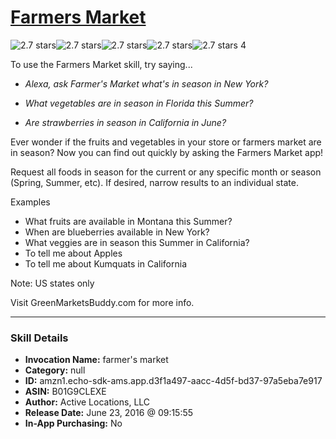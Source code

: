 # [Farmers Market](http://alexa.amazon.com/#skills/amzn1.echo-sdk-ams.app.d3f1a497-aacc-4d5f-bd37-97a5eba7e917)
![2.7 stars](../../images/ic_star_black_18dp_1x.png)![2.7 stars](../../images/ic_star_black_18dp_1x.png)![2.7 stars](../../images/ic_star_half_black_18dp_1x.png)![2.7 stars](../../images/ic_star_border_black_18dp_1x.png)![2.7 stars](../../images/ic_star_border_black_18dp_1x.png) 4

To use the Farmers Market skill, try saying...

* *Alexa, ask Farmer's Market what's in season in New York?*

* *What vegetables are in season in Florida this Summer?*

* *Are strawberries in season in California in June?*

Ever wonder if the fruits and vegetables in your store or farmers market are in
season? Now you can find out quickly by asking the Farmers Market app!

Request all foods in season for the current or any specific month or season
(Spring, Summer, etc). If desired, narrow results to an individual state.

Examples

- What fruits are available in Montana this Summer?
- When are blueberries available in New York?
- What veggies are in season this Summer in California?
- To tell me about Apples
- To tell me about Kumquats in California

Note: US states only

Visit GreenMarketsBuddy.com for more info.

***

### Skill Details

* **Invocation Name:** farmer's market
* **Category:** null
* **ID:** amzn1.echo-sdk-ams.app.d3f1a497-aacc-4d5f-bd37-97a5eba7e917
* **ASIN:** B01G9CLEXE
* **Author:** Active Locations, LLC
* **Release Date:** June 23, 2016 @ 09:15:55
* **In-App Purchasing:** No
